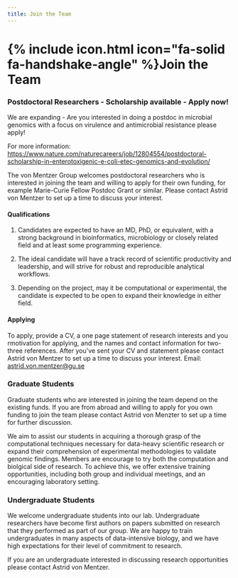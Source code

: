 ```yaml
---
title: Join the Team
---
```


# {% include icon.html icon="fa-solid fa-handshake-angle" %}Join the Team

### Postdoctoral Researchers - Scholarship available - Apply now!

We are expanding - Are you interested in doing a postdoc in microbial genomics with a focus on virulence and antimicrobial resistance please apply!

For more information: https://www.nature.com/naturecareers/job/12804554/postdoctoral-scholarship-in-enterotoxigenic-e-coli-etec-genomics-and-evolution/

The von Mentzer Group welcomes postdoctoral researchers who is interested in joining the team and willing to apply for their own funding, for example Marie-Curie Fellow Postdoc Grant or similar. 
Please contact Astrid von Mentzer to set up a time to discuss your interest.

#### Qualifications

1. Candidates are expected to have an MD, PhD, or equivalent, with a strong background in bioinformatics, microbiology or closely related field and at least some programming experience.

2. The ideal candidate will have a track record of scientific productivity and leadership, and will strive for robust and reproducible analytical workflows.

3. Depending on the project, may it be computational or experimental, the candidate is expected to be open to expand their knowledge in either field.

#### Applying

To apply, provide a CV, a one page statement of research interests and you rmotivation for applying, and the names and contact information for two-three references. After you've sent your CV and statement please contact Astrid von Mentzer to set up a time to discuss your interest. Email: astrid.von.mentzer@gu.se

### Graduate Students

Graduate students who are interested in joining the team depend on the existing funds. If you are from abroad and willing to apply for you own funding to join the team please contact Astrid von Menzter to set up a time for further discussion.

We aim to assist our students in acquiring a thorough grasp of the computational techniques necessary for data-heavy scientific research or expand their comprehension of experimental methodologies to validate genomic findings. Members are encourage to try both the computation and biolgical side of research.
To achieve this, we offer extensive training opportunities, including both group and individual meetings, and an encouraging laboratory setting.

### Undergraduate Students

We welcome undergraduate students into our lab.
Undergraduate researchers have become first authors on papers submitted on research that they performed as part of our group.
We are happy to train undergraduates in many aspects of data-intensive biology, and we have high expectations for their level of commitment to research.

If you are an undergraduate interested in discussing research opportunities please contact Astrid von Mentzer. 

